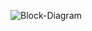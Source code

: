 ![Block-Diagram](https://user-images.githubusercontent.com/101508268/168859518-c54ccfec-cee2-4e63-bade-25a21650fbd7.png)
